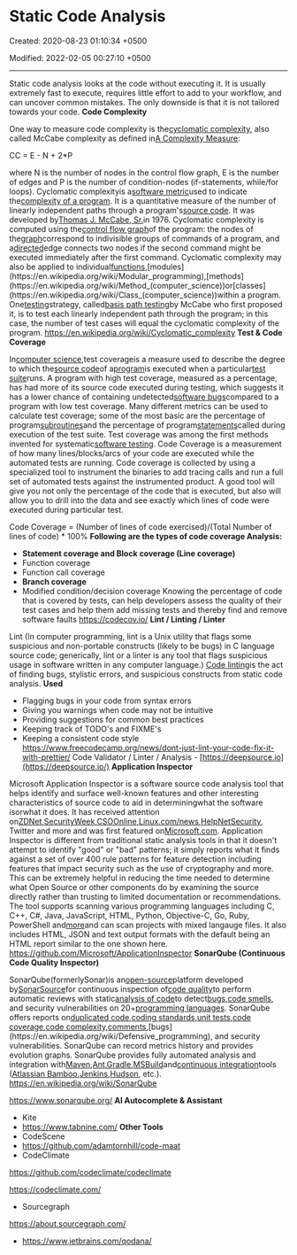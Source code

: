 # Static Code Analysis

Created: 2020-08-23 01:10:34 +0500

Modified: 2022-02-05 00:27:10 +0500

---

Static code analysis looks at the code without executing it. It is usually extremely fast to execute, requires little effort to add to your workflow, and can uncover common mistakes. The only downside is that it is not tailored towards your code.
**Code Complexity**

One way to measure code complexity is the[cyclomatic complexity](https://en.wikipedia.org/wiki/Cyclomatic_complexity), also called McCabe complexity as defined in[A Complexity Measure](https://books.google.de/books?id=vtNWAAAAMAAJ&pg=PA3&redir_esc=y):

CC = E - N + 2*P

where N is the number of nodes in the control flow graph, E is the number of edges and P is the number of condition-nodes (if-statements, while/for loops).
Cyclomatic complexityis a[software metric](https://en.wikipedia.org/wiki/Software_metric)used to indicate the[complexity of a program](https://en.wikipedia.org/wiki/Programming_complexity). It is a quantitative measure of the number of linearly independent paths through a program's[source code](https://en.wikipedia.org/wiki/Source_code). It was developed by[Thomas J. McCabe, Sr.](https://en.wikipedia.org/w/index.php?title=Thomas_J._McCabe,_Sr.&action=edit&redlink=1)in 1976.
Cyclomatic complexity is computed using the[control flow graph](https://en.wikipedia.org/wiki/Control_flow_graph)of the program: the nodes of the[graph](https://en.wikipedia.org/wiki/Graph_(discrete_mathematics))correspond to indivisible groups of commands of a program, and a[directed](https://en.wikipedia.org/wiki/Directed_graph)edge connects two nodes if the second command might be executed immediately after the first command. Cyclomatic complexity may also be applied to individual[functions](https://en.wikipedia.org/wiki/Function_(computer_science)),[modules](https://en.wikipedia.org/wiki/Modular_programming),[methods](https://en.wikipedia.org/wiki/Method_(computer_science))or[classes](https://en.wikipedia.org/wiki/Class_(computer_science))within a program.
One[testing](https://en.wikipedia.org/wiki/Software_testing)strategy, called[basis path testing](https://en.wikipedia.org/wiki/Basis_path_testing)by McCabe who first proposed it, is to test each linearly independent path through the program; in this case, the number of test cases will equal the cyclomatic complexity of the program.
<https://en.wikipedia.org/wiki/Cyclomatic_complexity>
**Test & Code Coverage**

In[computer science](https://en.wikipedia.org/wiki/Computer_science),test coverageis a measure used to describe the degree to which the[source code](https://en.wikipedia.org/wiki/Source_code)of a[program](https://en.wikipedia.org/wiki/Computer_program)is executed when a particular[test suite](https://en.wikipedia.org/wiki/Test_suite)runs. A program with high test coverage, measured as a percentage, has had more of its source code executed during testing, which suggests it has a lower chance of containing undetected[software bugs](https://en.wikipedia.org/wiki/Software_bug)compared to a program with low test coverage.
Many different metrics can be used to calculate test coverage; some of the most basic are the percentage of program[subroutines](https://en.wikipedia.org/wiki/Subroutine)and the percentage of program[statements](https://en.wikipedia.org/wiki/Statement_(computer_science))called during execution of the test suite.
Test coverage was among the first methods invented for systematic[software testing](https://en.wikipedia.org/wiki/Software_testing).
Code Coverage is a measurement of how many lines/blocks/arcs of your code are executed while the automated tests are running.
Code coverage is collected by using a specialized tool to instrument the binaries to add tracing calls and run a full set of automated tests against the instrumented product. A good tool will give you not only the percentage of the code that is executed, but also will allow you to drill into the data and see exactly which lines of code were executed during particular test.

Code Coverage = (Number of lines of code exercised)/(Total Number of lines of code) * 100%
**Following are the types of code coverage Analysis:**
-   **Statement coverage and Block coverage (Line coverage)**
-   Function coverage
-   Function call coverage
-   **Branch coverage**
-   Modified condition/decision coverage
Knowing the percentage of code that is covered by tests, can help developers assess the quality of their test cases and help them add missing tests and thereby find and remove software faults
<https://codecov.io/>
**Lint / Linting / Linter**

Lint (In computer programming, lint is a Unix utility that flags some suspicious and non-portable constructs (likely to be bugs) in C language source code; generically, lint or a linter is any tool that flags suspicious usage in software written in any computer language.)
[Code linting](https://en.wikipedia.org/wiki/Lint_(software))is the act of finding bugs, stylistic errors, and suspicious constructs from static code analysis.
**Used**
-   Flagging bugs in your code from syntax errors
-   Giving you warnings when code may not be intuitive
-   Providing suggestions for common best practices
-   Keeping track of TODO's and FIXME's
-   Keeping a consistent code style
<https://www.freecodecamp.org/news/dont-just-lint-your-code-fix-it-with-prettier/>
Code Validator / Linter / Analysis - [https://deepsource.io](https://deepsource.io/)
**Application Inspector**

Microsoft Application Inspector is a software source code analysis tool that helps identify and surface well-known features and other interesting characteristics of source code to aid in determiningwhat the software isorwhat it does. It has received attention on[ZDNet](https://www.zdnet.com/article/microsoft-application-inspector-is-now-open-source-so-use-it-to-test-code-security/),[SecurityWeek](https://www.securityweek.com/microsoft-introduces-free-source-code-analyzer),[CSOOnline](https://www.csoonline.com/article/3514732/microsoft-s-offers-application-inspector-to-probe-untrusted-open-source-code.html),[Linux.com/news](https://www.linux.com/news/microsoft-application-inspector-is-now-open-source-so-use-it-to-test-code-security/),[HelpNetSecurity](https://www.helpnetsecurity.com/2020/01/17/microsoft-application-inspector/), Twitter and more and was first featured on[Microsoft.com](https://www.microsoft.com/security/blog/2020/01/16/introducing-microsoft-application-inspector/).
Application Inspector is different from traditional static analysis tools in that it doesn't attempt to identify "good" or "bad" patterns; it simply reports what it finds against a set of over 400 rule patterns for feature detection including features that impact security such as the use of cryptography and more. This can be extremely helpful in reducing the time needed to determine what Open Source or other components do by examining the source directly rather than trusting to limited documentation or recommendations.
The tool supports scanning various programming languages including C, C++, C#, Java, JavaScript, HTML, Python, Objective-C, Go, Ruby, PowerShell and[more](https://github.com/microsoft/ApplicationInspector/wiki/2.1-Field:-applies_to-(languages-support))and can scan projects with mixed langauge files. It also includes HTML, JSON and text output formats with the default being an HTML report similar to the one shown here.
<https://github.com/Microsoft/ApplicationInspector>
**SonarQube (Continuous Code Quality Inspector)**

SonarQube(formerlySonar)is an[open-source](https://en.wikipedia.org/wiki/Open-source_software)platform developed by[SonarSource](https://en.wikipedia.org/wiki/SonarSource)for continuous inspection of[code quality](https://en.wikipedia.org/wiki/Software_quality)to perform automatic reviews with static[analysis of code](https://en.wikipedia.org/wiki/Static_program_analysis)to detect[bugs](https://en.wikipedia.org/wiki/Software_bug),[code smells](https://en.wikipedia.org/wiki/Code_smell), and security vulnerabilities on 20+[programming languages](https://en.wikipedia.org/wiki/Programming_language). SonarQube offers reports on[duplicated code](https://en.wikipedia.org/wiki/Duplicate_code),[coding standards](https://en.wikipedia.org/wiki/Programming_style),[unit tests](https://en.wikipedia.org/wiki/Unit_testing),[code coverage](https://en.wikipedia.org/wiki/Code_coverage),[code complexity](https://en.wikipedia.org/wiki/Cyclomatic_complexity),[comments](https://en.wikipedia.org/wiki/Comment_(computer_programming)),[bugs](https://en.wikipedia.org/wiki/Defensive_programming), and security vulnerabilities.
SonarQube can record metrics history and provides evolution graphs. SonarQube provides fully automated analysis and integration with[Maven](https://en.wikipedia.org/wiki/Apache_Maven),[Ant](https://en.wikipedia.org/wiki/Apache_Ant),[Gradle](https://en.wikipedia.org/wiki/Gradle),[MSBuild](https://en.wikipedia.org/wiki/MSBuild)and[continuous integration](https://en.wikipedia.org/wiki/Continuous_integration)tools ([Atlassian Bamboo](https://en.wikipedia.org/wiki/Bamboo_(software)),[Jenkins](https://en.wikipedia.org/wiki/Jenkins_(software)),[Hudson](https://en.wikipedia.org/wiki/Hudson_(software)), etc.).
<https://en.wikipedia.org/wiki/SonarQube>

<https://www.sonarqube.org/>
**AI Autocomplete & Assistant**
-   Kite
-   <https://www.tabnine.com/>
**Other Tools**
-   CodeScene
-   <https://github.com/adamtornhill/code-maat>
-   CodeClimate

<https://github.com/codeclimate/codeclimate>

<https://codeclimate.com/>
-   Sourcegraph

<https://about.sourcegraph.com/>
-   <https://www.jetbrains.com/qodana/>
